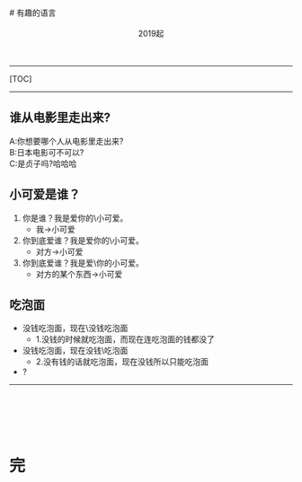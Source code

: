 <link type="text/css" rel="stylesheet" href="/css/GitHub_Word.css">
<br><br>
# 有趣的语言
<br><br>
<center> 2019起</center>
<br><br>

---

[TOC]

---

## 谁从电影里走出来?
A:你想要哪个人从电影里走出来?    
B:日本电影可不可以?  
C:是贞子吗?哈哈哈  

## 小可爱是谁？
1.  你是谁？我是爱你的\小可爱。
	- 我->小可爱
2. 你到底爱谁？我是爱你的\小可爱。
	- 对方->小可爱
3. 你到底爱谁？我是爱\你的小可爱。
	- 对方的某个东西->小可爱
## 吃泡面
- 没钱吃泡面，现在\没钱吃泡面
	- 1.没钱的时候就吃泡面，而现在连吃泡面的钱都没了
- 没钱吃泡面，现在没钱\吃泡面
	- 2.没有钱的话就吃泡面，现在没钱所以只能吃泡面
- ?


---
<br><br><br><br>
# 完

<br><br><br><br>